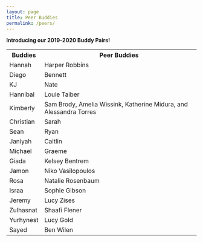 ```yaml
---
layout: page
title: Peer Buddies
permalink: /peers/
---
```

**Introducing our 2019-2020 Buddy Pairs!**
<table cellspacing="0" cellpadding="0">
  <tr>
    <th>Buddies</th><th>Peer Buddies</th>
  </tr>
  <tr class="even">
    <td>Hannah</td><td>Harper Robbins</td>
  </tr>
  <tr>
    <td>Diego</td><td>Bennett</td>
  </tr>
  <tr>
    <td>KJ</td><td>Nate</td>
  </tr>
  <tr>
    <td>Hannibal</td><td>Louie Taiber</td>
  </tr>
  <tr>
    <td>Kimberly</td><td>Sam Brody, Amelia Wissink, Katherine Midura, and Alessandra Torres</td>
  </tr>
  <tr>
    <td>Christian</td><td>Sarah</td>
  </tr>
  <tr>
    <td>Sean</td><td>Ryan</td>
  </tr>
  <tr>
    <td>Janiyah</td><td>Caitlin</td>
  </tr>
  <tr>
    <td>Michael</td><td>Graeme</td>
  </tr>
  <tr>
    <td>Giada</td><td>Kelsey Bentrem</td>
  </tr>
  <tr>
    <td>Jamon</td><td>Niko Vasilopoulos</td>
  </tr>
  <tr>
    <td>Rosa</td><td>Natalie Rosenbaum</td>
  </tr>
  <tr>
    <td>Israa</td><td>Sophie Gibson</td>
  </tr>
  <tr>
    <td>Jeremy</td><td>Lucy Zises</td>
  </tr>
  <tr>
    <td>Zulhasnat</td><td>Shaafi Flener</td>
  </tr>
  <tr>
    <td>Yurhynest</td><td>Lucy Gold</td>
  </tr>
  <tr>
    <td>Sayed</td><td>Ben Wilen</td>
  </tr>
</table>
